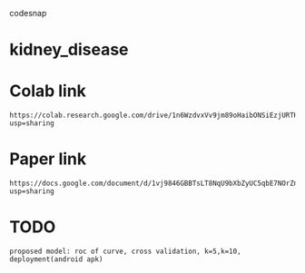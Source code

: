 codesnap
# kidney_disease


# Colab link
    https://colab.research.google.com/drive/1n6WzdvxVv9jm89oHaibONSiEzjURTHF6?usp=sharing


# Paper link
    https://docs.google.com/document/d/1vj9846GBBTsLT8NqU9bXbZyUC5qbE7NOrZnVq58K0ho/edit?usp=sharing



# TODO
    proposed model: roc of curve, cross validation, k=5,k=10, deployment(android apk)
